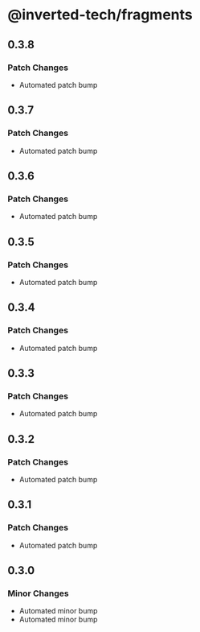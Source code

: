 # @inverted-tech/fragments

## 0.3.8

### Patch Changes

- Automated patch bump

## 0.3.7

### Patch Changes

- Automated patch bump

## 0.3.6

### Patch Changes

- Automated patch bump

## 0.3.5

### Patch Changes

- Automated patch bump

## 0.3.4

### Patch Changes

- Automated patch bump

## 0.3.3

### Patch Changes

- Automated patch bump

## 0.3.2

### Patch Changes

- Automated patch bump

## 0.3.1

### Patch Changes

- Automated patch bump

## 0.3.0

### Minor Changes

- Automated minor bump
- Automated minor bump
